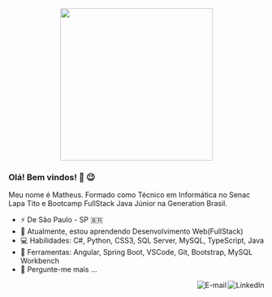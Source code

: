 <div align="center">
<img src="https://user-images.githubusercontent.com/42879442/146641244-6f99f938-c8c7-427a-be00-63fb10327f47.png" width="300"  align="center">
</div>

### Olá! Bem vindos! 👋 😉

Meu nome é Matheus. Formado como Técnico em Informática no Senac Lapa Tito e Bootcamp FullStack Java Júnior na Generation Brasil.

-  ⚡ De São Paulo - SP 🇧🇷
- 🌱 Atualmente, estou aprendendo Desenvolvimento Web(FullStack)
- 💻 Habilidades: C#, Python, CSS3, SQL Server, MySQL, TypeScript, Java
- 💼 Ferramentas: Angular, Spring Boot, VSCode, Git, Bootstrap, MySQL Workbench
- 💬 Pergunte-me mais ...


<a href="https://www.linkedin.com/in/matheus-monteiro-41b54a181/">
  <img align="right" alt="LinkedIn" src="https://img.shields.io/badge/-LinkedIn-blue?style=flat-square&logo=Linkedin&logoColor=white&link=https://www.linkedin.com/in/isadora-rodrigues-stangarlin-48402b141/"/>
</a>
<a href="mailto:matheus.malmeida7@gmail.com">
  <img align="right" alt="E-mail" src="https://img.shields.io/badge/-Fale%20comigo!-brightgreen"/>
</a>
